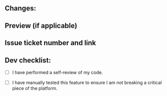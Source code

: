 ## Changes:

## Preview (if applicable)

## Issue ticket number and link

## Dev checklist:

- [ ] I have performed a self-review of my code.
- [ ] I have manually tested this feature to ensure I am not breaking a critical piece of the platform.


